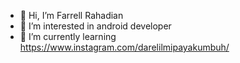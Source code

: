 - 👋 Hi, I’m Farrell Rahadian
- 👀 I’m interested in android developer
- 🌱 I’m currently learning https://www.instagram.com/darelilmipayakumbuh/

<!---
person307/person307 is a ✨ special ✨ repository because its `README.md` (this file) appears on your GitHub profile.
You can click the Preview link to take a look at your changes.
--->
